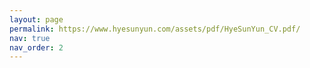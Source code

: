 ```yaml
---
layout: page
permalink: https://www.hyesunyun.com/assets/pdf/HyeSunYun_CV.pdf/
nav: true
nav_order: 2
---
```

